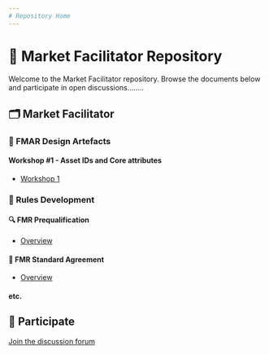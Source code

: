 ```yaml
---
# Repository Home
---
```


# 📘 Market Facilitator Repository

Welcome to the Market Facilitator repository. Browse the documents below and participate in open discussions........

## 🗂 Market Facilitator

### 🔧 FMAR Design Artefacts
#### Workshop #1 - Asset IDs and Core attributes
- [Workshop 1](./Market_Facilitator/FMAR_Design/Workshop-1.md)

### 📜 Rules Development

#### 🔍 FMR Prequalification
- [Overview](./Market_Facilitator/Rules_Development/FMR_Prequal/Overview.md)

#### 🤝 FMR Standard Agreement
- [Overview](./Market_Facilitator/Rules_Development/FMR_Standard_Agreement/Overview.md)

#### etc.


## 💬 Participate

[Join the discussion forum](https://github.com/mez-FMDA/MF_Repository_test/discussions)

